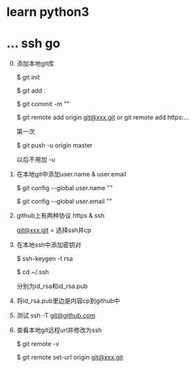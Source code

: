 # learn python3
# ... ssh go

0.  添加本地git库

    $ git init 

    $ git add .

    $ git commit -m ""

    $ git remote add origin git@xxx.git or git remote add https:...

    第一次

    $ git push -u origin master

    以后不用加 -u

1.  在本地git中添加user.name & user.email

    $ git config --global user.name ""

    $ git config --global user.email ""

2.  github上有两种协议 https & ssh

    git@xxx.git = 选择ssh并cp

3.  在本地ssh中添加密钥对

    $ ssh-keygen -t rsa

    $ cd ~/.ssh

    分别为id_rsa和id_rsa.pub

4.  将id_rsa.pub里边是内容cp到github中

5.  测试 ssh -T git@github.com

6.  查看本地git远程url并修改为ssh

    $ git remote -v

    $ git remote set-url origin git@xxx.git
    
